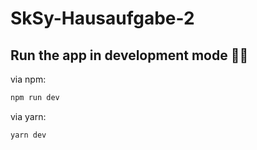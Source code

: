 # SkSy-Hausaufgabe-2
## Run the app in development mode 🧑‍💻
via npm:
```bash
npm run dev
```
via yarn:
```bash
yarn dev
```
